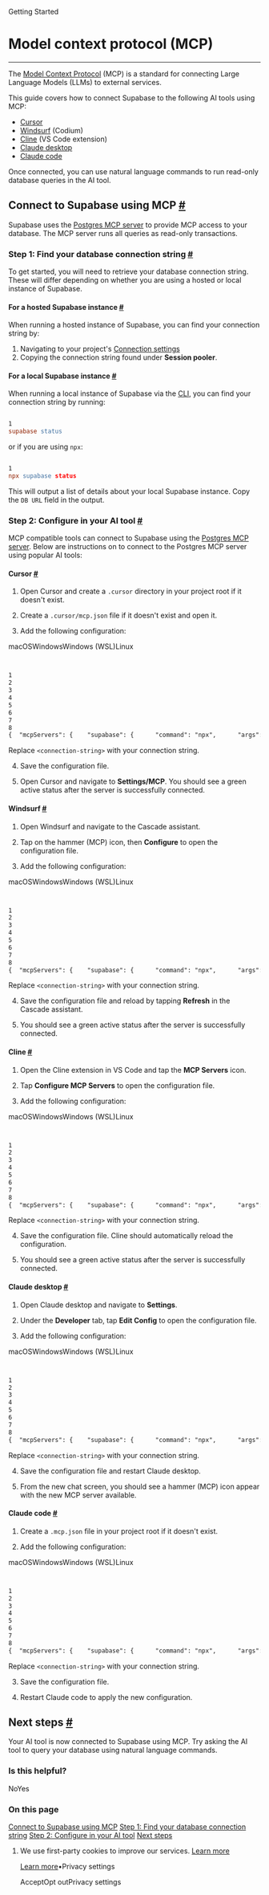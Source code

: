 Getting Started

# Model context protocol (MCP)

* * *

The [Model Context Protocol](https://modelcontextprotocol.io/introduction) (MCP) is a standard for connecting Large Language Models (LLMs) to external services.

This guide covers how to connect Supabase to the following AI tools using MCP:

- [Cursor](https://www.cursor.com/)
- [Windsurf](https://docs.codeium.com/windsurf) (Codium)
- [Cline](https://github.com/cline/cline) (VS Code extension)
- [Claude desktop](https://claude.ai/download)
- [Claude code](https://claude.ai/code)

Once connected, you can use natural language commands to run read-only database queries in the AI tool.

## Connect to Supabase using MCP [\#](https://supabase.com/docs/guides/getting-started/mcp\#connect-to-supabase-using-mcp)

Supabase uses the [Postgres MCP server](https://github.com/modelcontextprotocol/servers/tree/main/src/postgres) to provide MCP access to your database. The MCP server runs all queries as read-only transactions.

### Step 1: Find your database connection string [\#](https://supabase.com/docs/guides/getting-started/mcp\#step-1-find-your-database-connection-string)

To get started, you will need to retrieve your database connection string. These will differ depending on whether you are using a hosted or local instance of Supabase.

#### For a hosted Supabase instance [\#](https://supabase.com/docs/guides/getting-started/mcp\#for-a-hosted-supabase-instance)

When running a hosted instance of Supabase, you can find your connection string by:

1. Navigating to your project's [Connection settings](https://supabase.com/dashboard/project/_/settings/database?showConnect=true)
2. Copying the connection string found under **Session pooler**.

#### For a local Supabase instance [\#](https://supabase.com/docs/guides/getting-started/mcp\#for-a-local-supabase-instance)

When running a local instance of Supabase via the [CLI](https://supabase.com/docs/reference/cli/introduction), you can find your connection string by running:

```flex

1
supabase status
```

or if you are using `npx`:

```flex

1
npx supabase status
```

This will output a list of details about your local Supabase instance. Copy the `DB URL` field in the output.

### Step 2: Configure in your AI tool [\#](https://supabase.com/docs/guides/getting-started/mcp\#step-2-configure-in-your-ai-tool)

MCP compatible tools can connect to Supabase using the [Postgres MCP server](https://github.com/modelcontextprotocol/servers/tree/main/src/postgres). Below are instructions on to connect to the Postgres MCP server using popular AI tools:

#### Cursor [\#](https://supabase.com/docs/guides/getting-started/mcp\#cursor)

1. Open Cursor and create a `.cursor` directory in your project root if it doesn't exist.

2. Create a `.cursor/mcp.json` file if it doesn't exist and open it.

3. Add the following configuration:



macOSWindowsWindows (WSL)Linux







```flex


1
2
3
4
5
6
7
8
{  "mcpServers": {    "supabase": {      "command": "npx",      "args": ["-y", "@modelcontextprotocol/server-postgres", "<connection-string>"]    }  }}
```





Replace `<connection-string>` with your connection string.

4. Save the configuration file.

5. Open Cursor and navigate to **Settings/MCP**. You should see a green active status after the server is successfully connected.


#### Windsurf [\#](https://supabase.com/docs/guides/getting-started/mcp\#windsurf)

1. Open Windsurf and navigate to the Cascade assistant.

2. Tap on the hammer (MCP) icon, then **Configure** to open the configuration file.

3. Add the following configuration:



macOSWindowsWindows (WSL)Linux







```flex


1
2
3
4
5
6
7
8
{  "mcpServers": {    "supabase": {      "command": "npx",      "args": ["-y", "@modelcontextprotocol/server-postgres", "<connection-string>"]    }  }}
```





Replace `<connection-string>` with your connection string.

4. Save the configuration file and reload by tapping **Refresh** in the Cascade assistant.

5. You should see a green active status after the server is successfully connected.


#### Cline [\#](https://supabase.com/docs/guides/getting-started/mcp\#cline)

1. Open the Cline extension in VS Code and tap the **MCP Servers** icon.

2. Tap **Configure MCP Servers** to open the configuration file.

3. Add the following configuration:



macOSWindowsWindows (WSL)Linux







```flex


1
2
3
4
5
6
7
8
{  "mcpServers": {    "supabase": {      "command": "npx",      "args": ["-y", "@modelcontextprotocol/server-postgres", "<connection-string>"]    }  }}
```





Replace `<connection-string>` with your connection string.

4. Save the configuration file. Cline should automatically reload the configuration.

5. You should see a green active status after the server is successfully connected.


#### Claude desktop [\#](https://supabase.com/docs/guides/getting-started/mcp\#claude-desktop)

1. Open Claude desktop and navigate to **Settings**.

2. Under the **Developer** tab, tap **Edit Config** to open the configuration file.

3. Add the following configuration:



macOSWindowsWindows (WSL)Linux







```flex


1
2
3
4
5
6
7
8
{  "mcpServers": {    "supabase": {      "command": "npx",      "args": ["-y", "@modelcontextprotocol/server-postgres", "<connection-string>"]    }  }}
```





Replace `<connection-string>` with your connection string.

4. Save the configuration file and restart Claude desktop.

5. From the new chat screen, you should see a hammer (MCP) icon appear with the new MCP server available.


#### Claude code [\#](https://supabase.com/docs/guides/getting-started/mcp\#claude-code)

1. Create a `.mcp.json` file in your project root if it doesn't exist.

2. Add the following configuration:



macOSWindowsWindows (WSL)Linux







```flex


1
2
3
4
5
6
7
8
{  "mcpServers": {    "supabase": {      "command": "npx",      "args": ["-y", "@modelcontextprotocol/server-postgres", "<connection-string>"]    }  }}
```





Replace `<connection-string>` with your connection string.

3. Save the configuration file.

4. Restart Claude code to apply the new configuration.


## Next steps [\#](https://supabase.com/docs/guides/getting-started/mcp\#next-steps)

Your AI tool is now connected to Supabase using MCP. Try asking the AI tool to query your database using natural language commands.

### Is this helpful?

NoYes

### On this page

[Connect to Supabase using MCP](https://supabase.com/docs/guides/getting-started/mcp#connect-to-supabase-using-mcp) [Step 1: Find your database connection string](https://supabase.com/docs/guides/getting-started/mcp#step-1-find-your-database-connection-string) [Step 2: Configure in your AI tool](https://supabase.com/docs/guides/getting-started/mcp#step-2-configure-in-your-ai-tool) [Next steps](https://supabase.com/docs/guides/getting-started/mcp#next-steps)

1. We use first-party cookies to improve our services. [Learn more](https://supabase.com/privacy#8-cookies-and-similar-technologies-used-on-our-european-services)



   [Learn more](https://supabase.com/privacy#8-cookies-and-similar-technologies-used-on-our-european-services)•Privacy settings





   AcceptOpt outPrivacy settings